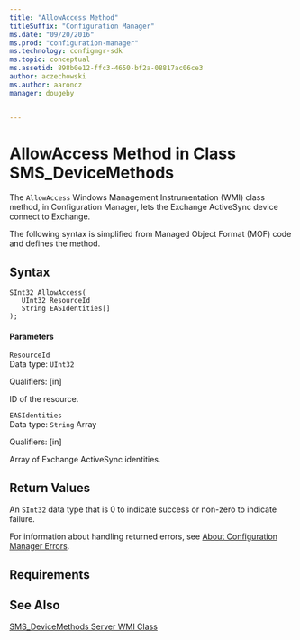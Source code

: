 ```yaml
---
title: "AllowAccess Method"
titleSuffix: "Configuration Manager"
ms.date: "09/20/2016"
ms.prod: "configuration-manager"
ms.technology: configmgr-sdk
ms.topic: conceptual
ms.assetid: 898b0e12-ffc3-4650-bf2a-08817ac06ce3
author: aczechowski
ms.author: aaroncz
manager: dougeby


---
```

# AllowAccess Method in Class SMS_DeviceMethods
The `AllowAccess` Windows Management Instrumentation (WMI) class method, in Configuration Manager, lets the Exchange ActiveSync device connect to Exchange.  

 The following syntax is simplified from Managed Object Format (MOF) code and defines the method.  

## Syntax  

```  
SInt32 AllowAccess(  
   UInt32 ResourceId  
   String EASIdentities[]  
);  
```  

#### Parameters  
 `ResourceId`  
 Data type: `UInt32`  

 Qualifiers: [in]  

 ID of the resource.  

 `EASIdentities`  
 Data type: `String` Array  

 Qualifiers: [in]  

 Array of Exchange ActiveSync identities.  

## Return Values  
 An `SInt32` data type that is 0 to indicate success or non-zero to indicate failure.  

 For information about handling returned errors, see [About Configuration Manager Errors](../../../develop/core/understand/about-configuration-manager-errors.md).  

## Requirements  

## See Also  
 [SMS_DeviceMethods Server WMI Class](../../../develop/reference/mdm/sms_devicemethods-server-wmi-class.md)
